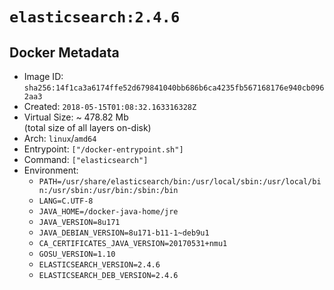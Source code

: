 # `elasticsearch:2.4.6`

## Docker Metadata

- Image ID: `sha256:14f1ca3a6174ffe52d679841040bb686b6ca4235fb567168176e940cb0962aa3`
- Created: `2018-05-15T01:08:32.163316328Z`
- Virtual Size: ~ 478.82 Mb  
  (total size of all layers on-disk)
- Arch: `linux`/`amd64`
- Entrypoint: `["/docker-entrypoint.sh"]`
- Command: `["elasticsearch"]`
- Environment:
  - `PATH=/usr/share/elasticsearch/bin:/usr/local/sbin:/usr/local/bin:/usr/sbin:/usr/bin:/sbin:/bin`
  - `LANG=C.UTF-8`
  - `JAVA_HOME=/docker-java-home/jre`
  - `JAVA_VERSION=8u171`
  - `JAVA_DEBIAN_VERSION=8u171-b11-1~deb9u1`
  - `CA_CERTIFICATES_JAVA_VERSION=20170531+nmu1`
  - `GOSU_VERSION=1.10`
  - `ELASTICSEARCH_VERSION=2.4.6`
  - `ELASTICSEARCH_DEB_VERSION=2.4.6`

